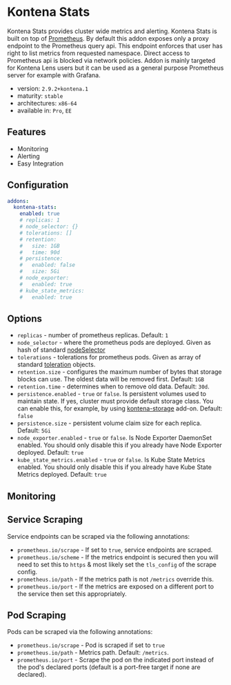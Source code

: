 # Kontena Stats

Kontena Stats provides cluster wide metrics and alerting. Kontena Stats is built on top of [Prometheus](https://prometheus.io/). By default this addon exposes only a proxy endpoint to the Prometheus query api. This endpoint enforces that user has right to list metrics from requested namespace. Direct access to Prometheus api is blocked via network policies. Addon is mainly targeted for Kontena Lens users but it can be used as a general purpose Prometheus server for example with Grafana.

- version: `2.9.2+kontena.1`
- maturity: `stable`
- architectures: `x86-64`
- available in: `Pro`, `EE`

## Features

- Monitoring
- Alerting
- Easy Integration

## Configuration

```yaml
addons:
  kontena-stats:
    enabled: true
    # replicas: 1
    # node_selector: {}
    # tolerations: []
    # retention:
    #   size: 1GB
    #   time: 90d
    # persistence:
    #   enabled: false
    #   size: 5Gi
    # node_exporter:
    #   enabled: true
    # kube_state_metrics:
    #   enabled: true
```

## Options

* `replicas` - number of prometheus replicas. Default: `1`
* `node_selector` - where the prometheus pods are deployed. Given as hash of standard [nodeSelector](https://kubernetes.io/docs/concepts/configuration/assign-pod-node/#nodeselector)
* `tolerations` - tolerations for prometheus pods. Given as array of standard [toleration](https://kubernetes.io/docs/concepts/configuration/taint-and-toleration/) objects.
* `retention.size` - configures the maximum number of bytes that storage blocks can use. The oldest data will be removed first. Default: `1GB`
* `retention.time` - determines when to remove old data. Default: `30d`.
* `persistence.enabled` - `true` or `false`. Is persistent volumes used to maintain state. If yes, cluster must provide default storage class. You can enable this, for example, by using [kontena-storage](./kontena-storage.md) add-on. Default: `false`
* `persistence.size` - persistent volume claim size for each replica. Default: `5Gi`
* `node_exporter.enabled` - `true` or `false`. Is Node Exporter DaemonSet enabled. You should only disable this if you already have Node Exporter deployed. Default: `true`
* `kube_state_metrics.enabled` - `true` or `false`. Is Kube State Metrics enabled. You should only disable this if you already have Kube State Metrics deployed. Default: `true`


## Monitoring

## Service Scraping

Service endpoints can be scraped via the following annotations:
* `prometheus.io/scrape` - If set to `true`, service endpoints are scraped.
* `prometheus.io/scheme` - If the metrics endpoint is secured then you will need to set this to `https` & most likely set the `tls_config` of the scrape config.
* `prometheus.io/path` - If the metrics path is not `/metrics` override this.
* `prometheus.io/port` - If the metrics are exposed on a different port to the service then set this appropriately.


## Pod Scraping

Pods can be scraped via the following annotations:

* `prometheus.io/scrape` - Pod is scraped if set to `true`
* `prometheus.io/path` - Metrics path. Default: `/metrics`.
* `prometheus.io/port` - Scrape the pod on the indicated port instead of the pod's declared ports (default is a port-free target if none are declared).
